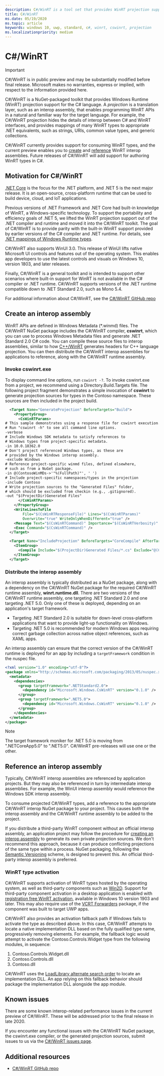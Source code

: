 ```yaml
---
description: C#/WinRT is a tool set that provides WinRT projection support for C# code.
title: C#/WinRT
ms.date: 05/19/2020
ms.topic: article
keywords: windows 10, uwp, standard, c#, winrt, cswinrt, projection
ms.localizationpriority: medium
---
```


# C#/WinRT

> [!IMPORTANT]
> C#/WinRT is in public preview and may be substantially modified before final release. Microsoft makes no warranties, express or implied, with respect to the information provided here.

C#/WinRT is a NuGet-packaged toolkit that provides Windows Runtime (WinRT) projection support for the C# language. A *projection* is a translation layer, such as an interop assembly, that enables programming WinRT APIs in a natural and familiar way for the target language. For example, the C#/WinRT projection hides the details of interop between C# and WinRT interfaces, and provides mappings of many WinRT types to appropriate .NET equivalents, such as strings, URIs, common value types, and generic collections.

C#/WinRT currently provides support for consuming WinRT types, and the current preview enables you to [create](#create-an-interop-assembly) and [reference](#reference-an-interop-assembly) WinRT interop assemblies. Future releases of C#/WinRT will add support for authoring WinRT types in C#.

## Motivation for C#/WinRT

[.NET Core](/dotnet/core/) is the focus for the .NET platform, and .NET 5 is the next major release. It is an open-source, cross-platform runtime that can be used to build device, cloud, and IoT applications.

Previous versions of .NET Framework and .NET Core had built-in knowledge of WinRT, a Windows-specific technology. To support the portability and efficiency goals of .NET 5, we lifted the WinRT projection support out of the .NET compiler and runtime and moved it into the C#/WinRT toolkit. The goal of C#/WinRT is to provide parity with the built-in WinRT support provided by earlier versions of the C# compiler and .NET runtime. For details, see [.NET mappings of Windows Runtime types](../winrt-components/net-framework-mappings-of-windows-runtime-types.md).

C#/WinRT also supports WinUI 3.0. This release of WinUI lifts native Microsoft UI controls and features out of the operating system. This enables app developers to use the latest controls and visuals on Windows 10, version 1803, and later releases.

Finally, C#/WinRT is a general toolkit and is intended to support other scenarios where built-in support for WinRT is not available in the C# compiler or .NET runtime. C#/WinRT supports versions of the .NET runtime compatible down to .NET Standard 2.0, such as Mono 5.4.

For additional information about C#/WinRT, see the [C#/WinRT GitHub repo](https://aka.ms/cswinrt/repo)

## Create an interop assembly

WinRT APIs are defined in Windows Metadata (*.winmd) files. The C#/WinRT NuGet package includes the C#/WinRT compiler, **cswinrt**, which you can use to process Windows Metadata files and generate .NET Standard 2.0 C# code. You can compile these source files to interop assemblies, similar to how [C++/WinRT](../cpp-and-winrt-apis/index.md) generates headers for C++ language projection. You can then distribute the C#/WinRT interop assemblies for applications to reference, along with the C#/WinRT runtime assembly.

### Invoke cswinrt.exe

To display command line options, run `cswinrt -?`. To invoke cswinrt.exe from a project, we recommend using a Directory.Build.Targets file. The following project fragment demonstrates a simple invocation of **cswinrt** to generate projection sources for types in the Contoso namespace. These sources are then included in the project build.

```xml
  <Target Name="GenerateProjection" BeforeTargets="Build">
    <PropertyGroup>
      <CsWinRTParams>
# This sample demonstrates using a response file for cswinrt execution.
# Run "cswinrt -h" to see all command line options.
-verbose
# Include Windows SDK metadata to satisfy references to 
# Windows types from project-specific metadata.
-in 10.0.18362.0
# Don't project referenced Windows types, as these are 
# provided by the Windows interop assembly.
-exclude Windows 
# Reference project-specific winmd files, defined elsewhere,
# such as from a NuGet package.
-in @(ContosoWinMDs->'"%(FullPath)"', ' ')
# Include project-specific namespaces/types in the projection
-include Contoso 
# Write projection sources to the "Generated Files" folder,
# which should be excluded from checkin (e.g., .gitignored).
-out "$(ProjectDir)Generated Files"
      </CsWinRTParams>
    </PropertyGroup>
    <WriteLinesToFile
        File="$(CsWinRTResponseFile)" Lines="$(CsWinRTParams)"
        Overwrite="true" WriteOnlyWhenDifferent="true" />
    <Message Text="$(CsWinRTCommand)" Importance="$(CsWinRTVerbosity)" />
    <Exec Command="$(CsWinRTCommand)" />
  </Target>

  <Target Name="IncludeProjection" BeforeTargets="CoreCompile" AfterTargets="GenerateProjection">
    <ItemGroup>
      <Compile Include="$(ProjectDir)Generated Files/*.cs" Exclude="@(Compile)" />
    </ItemGroup>
  </Target>
```

### Distribute the interop assembly

An interop assembly is typically distributed as a NuGet package, along with a dependency on the C#/WinRT NuGet package for the required C#/WinRT runtime assembly, **winrt.runtime.dll**. There are two versions of the C#/WinRT runtime assembly, one targeting .NET Standard 2.0 and one targeting .NET 5.0. Only one of these is deployed, depending on an application's target framework. 

* Targeting .NET Standard 2.0 is suitable for down-level cross-platform applications that want to provide light-up functionality on Windows.
* Targeting .NET 5.0 is recommended for modern Windows apps requiring correct garbage collection across native object references, such as XAML apps.

An interop assembly can ensure that the correct version of the C#/WinRT runtime is deployed for an app by including a `targetFramework` condition in the nuspec file.

```xml
<?xml version="1.0" encoding="utf-8"?>
<package xmlns="http://schemas.microsoft.com/packaging/2013/05/nuspec.xsd">
  <metadata>
    <dependencies>
      <group targetFramework=".NETStandard2.0">
        <dependency id="Microsoft.Windows.CsWinRT" version="0.1.0" />
      </group>
      <group targetFramework=".NET5.0">
        <dependency id="Microsoft.Windows.CsWinRT" version="0.1.0" />
      </group>
    </dependencies>
  </metadata>
</package>
```

> [!NOTE]
> The target framework moniker for .NET 5.0 is moving from ".NETCoreApp5.0" to ".NET5.0". C#/WinRT pre-releases will use one or the other.

## Reference an interop assembly

Typically, C#/WinRT interop assemblies are referenced by application projects. But they may also be referenced in turn by intermediate interop assemblies. For example, the WinUI interop assembly would reference the Windows SDK interop assembly.

To consume projected C#/WinRT types, add a reference to the appropriate C#/WinRT interop NuGet package to your project. This causes both the interop assembly and the C#/WinRT runtime assembly to be added to the project.

If you distribute a third-party WinRT component without an official interop assembly, an application project may follow the procedure for [creating an interop assembly](#create-an-interop-assembly) to generate its own private projection sources. We don't recommend this approach, because it can produce conflicting projections of the same type within a process. NuGet packaging, following the [Semantic Versioning](https://semver.org) scheme, is designed to prevent this. An official third-party interop assembly is preferred.

### WinRT type activation

C#/WinRT supports activation of WinRT types hosted by the operating system, as well as third-party components such as [Win2D](https://www.nuget.org/packages/Win2D.uwp/). Support for third-party component activation in a desktop application is enabled with [registration free WinRT activation](https://blogs.windows.com/windowsdeveloper/2019/04/30/enhancing-non-packaged-desktop-apps-using-windows-runtime-components/), available in Windows 10 version 1903 and later. This may also require use of the [VCRT Forwarders](https://www.nuget.org/packages/Microsoft.VCRTForwarders.140/) package, if the component was built to target UWP apps.

C#/WinRT also provides an activation fallback path if Windows fails to activate the type as described above. In this case, C#/WinRT attempts to locate a native implementation DLL based on the fully qualified type name, progressively removing elements. For example, the fallback logic would attempt to activate the Contoso.Controls.Widget type from the following modules, in sequence:

1. Contoso.Controls.Widget.dll
2. Contoso.Controls.dll
3. Contoso.dll

C#/WinRT uses the [LoadLibrary alternate search order](/windows/win32/dlls/dynamic-link-library-search-order#alternate-search-order-for-desktop-applications) to locate an implementation DLL. An app relying on this fallback behavior should package the implementation DLL alongside the app module.

## Known issues

There are some known interop-related performance issues in the current preview of C#/WinRT. These will be addressed prior to the final release in late 2020.

If you encounter any functional issues with the C#/WinRT NuGet package, the cswinrt.exe compiler, or the generated projection sources, submit issues to us via the [C#/WinRT issues page](https://github.com/microsoft/CsWinRT/issues).

## Additional resources

* [C#/WinRT GitHub repo](https://aka.ms/cswinrt/repo)
